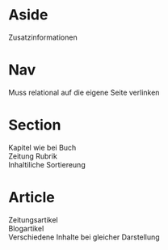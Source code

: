 # Aside
Zusatzinformationen

# Nav
Muss relational auf die eigene Seite verlinken
    
# Section
Kapitel wie bei Buch <br>
Zeitung Rubrik <br>
Inhaltiliche Sortiereung 
# Article
Zeitungsartikel <br>
Blogartikel <br>
Verschiedene Inhalte bei gleicher Darstellung